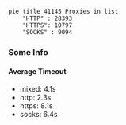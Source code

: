 
```mermaid
pie title 41145 Proxies in list
    "HTTP" : 28393
    "HTTPS": 10797
    "SOCKS" : 9094
```

### Some Info
#### Average Timeout

- mixed: 4.1s
- http: 2.3s
- https: 8.1s
- socks: 6.4s